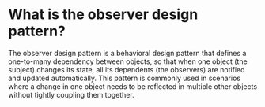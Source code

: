 # What is the observer design pattern?
The observer design pattern is a behavioral design pattern that defines a one-to-many dependency between objects, so that when one object (the subject) changes its state, all its dependents (the observers) are notified and updated automatically. This pattern is commonly used in scenarios where a change in one object needs to be reflected in multiple other objects without tightly coupling them together.
